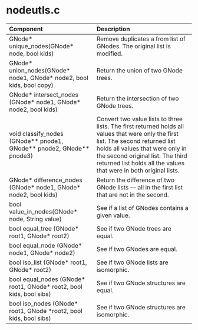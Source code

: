 # nodeutls.c
|Component|Description|
|:---|:---|
|GNode* unique_nodes(GNode* node, bool kids)|Remove duplicates a from list of GNodes. The original list is modified.|
|GNode* union_nodes(GNode* node1, GNode* node2, bool kids, bool copy)|Return the union of two GNode trees.|
|GNode* intersect_nodes (GNode* node1, GNode* node2, bool kids)|Return the intersection of two GNode trees.|
|void classify_nodes (GNode** pnode1, GNode** pnode2, GNode** pnode3)|Convert two value lists to three lists. The first returned holds all values that were only the first list. The second returned list holds all values that were only in the second original list. The third returned list holds all the values that were in both original lists.|
|GNode* difference_nodes (GNode* node1, GNode* node2, bool kids)|Return the difference of two GNode lists &mdash; all in the first list that are not in the second.|
|bool value_in_nodes(GNode* node, String value)|See if a list of GNodes contains a given value.|
|bool equal_tree (GNode* root1, GNode* root2)|See if two GNode trees are equal.|
|bool equal_node (GNode* node1, GNode* node2)|See if two GNodes are equal.|
|bool iso_list (GNode* root1, GNode* root2)|See if two GNode lists are isomorphic.|
|bool equal_nodes (GNode* root1, GNode* root2, bool kids, bool sibs)|See if two GNode structures are equal.|
|bool iso_nodes (GNode* root1, GNode *root2, bool kids, bool sibs)|See if two GNode structures are isomorphic.|